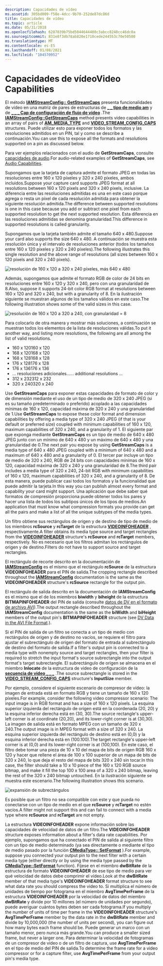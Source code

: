```yaml
---
description: Capacidades de vídeo
ms.assetid: 305bd009-f58e-4dcc-9b70-252de87dc86d
title: Capacidades de vídeo
ms.topic: article
ms.date: 05/31/2018
ms.openlocfilehash: 6287839b75bd5044644480c3abcc8248cc46dc0a
ms.sourcegitcommit: 831e8f3db78ab820e1710cede244553c70e50500
ms.translationtype: MT
ms.contentlocale: es-ES
ms.lasthandoff: 01/08/2021
ms.locfileid: "104570952"
---
```

# <a name="video-capabilities"></a><span data-ttu-id="62993-103">Capacidades de vídeo</span><span class="sxs-lookup"><span data-stu-id="62993-103">Video Capabilities</span></span>

<span data-ttu-id="62993-104">El método [**IAMStreamConfig:: GetStreamCaps**](/windows/desktop/api/Strmif/nf-strmif-iamstreamconfig-getstreamcaps) presenta funcionalidades de vídeo en una matriz de pares de estructuras de [**\_ \_ tipo de medio am**](/windows/win32/api/strmif/ns-strmif-am_media_type) y de [**\_ \_ \_ Cap de configuración de flujo de vídeo**](/windows/win32/api/strmif/ns-strmif-video_stream_config_caps) .</span><span class="sxs-lookup"><span data-stu-id="62993-104">The [**IAMStreamConfig::GetStreamCaps**](/windows/desktop/api/Strmif/nf-strmif-iamstreamconfig-getstreamcaps) method presents video capabilities in an array of pairs of [**AM\_MEDIA\_TYPE**](/windows/win32/api/strmif/ns-strmif-am_media_type) and [**VIDEO\_STREAM\_CONFIG\_CAPS**](/windows/win32/api/strmif/ns-strmif-video_stream_config_caps) structures.</span></span> <span data-ttu-id="62993-105">Puede utilizar esto para exponer todos los formatos y las resoluciones admitidos en un PIN, tal y como se describe a continuación.</span><span class="sxs-lookup"><span data-stu-id="62993-105">You can use this to expose all the formats and resolutions supported on a pin as discussed below.</span></span>

<span data-ttu-id="62993-106">Para ver ejemplos relacionados con el audio de **GetStreamCaps**, consulte [capacidades de audio](audio-capabilities.md).</span><span class="sxs-lookup"><span data-stu-id="62993-106">For audio-related examples of **GetStreamCaps**, see [Audio Capabilities](audio-capabilities.md).</span></span>

<span data-ttu-id="62993-107">Supongamos que la tarjeta de captura admite el formato JPEG en todas las resoluciones entre 160 x 120 píxeles y 320 x 240 píxeles, ambos incluidos.</span><span class="sxs-lookup"><span data-stu-id="62993-107">Suppose your capture card supports JPEG format at all resolutions between 160 x 120 pixels and 320 x 240 pixels, inclusive.</span></span> <span data-ttu-id="62993-108">La diferencia entre las resoluciones admitidas es una en este caso porque agrega o resta un píxel de cada resolución admitida para obtener la siguiente resolución admitida.</span><span class="sxs-lookup"><span data-stu-id="62993-108">The difference between supported resolutions is one in this case because you add or subtract one pixel from each supported resolution to get the next supported resolution.</span></span> <span data-ttu-id="62993-109">Esta diferencia en las resoluciones admitidas se denomina granularidad.</span><span class="sxs-lookup"><span data-stu-id="62993-109">This difference in supported resolutions is called granularity.</span></span>

<span data-ttu-id="62993-110">Supongamos que la tarjeta también admite el tamaño 640 x 480.</span><span class="sxs-lookup"><span data-stu-id="62993-110">Suppose your card also supports the size 640 x 480.</span></span> <span data-ttu-id="62993-111">A continuación se muestra esta resolución única y el intervalo de resoluciones anterior (todos los tamaños entre 160 x 120 píxeles y 320 x 240 píxeles).</span><span class="sxs-lookup"><span data-stu-id="62993-111">The following illustrates this single resolution and the above range of resolutions (all sizes between 160 x 120 pixels and 320 x 240 pixels).</span></span>

![resolución de 160 x 120 a 320 x 240 píxeles, más 640 x 480](images/strmcap1.png)

<span data-ttu-id="62993-113">Además, supongamos que admite el formato RGB de color de 24 bits en resoluciones entre 160 x 120 y 320 x 240, pero con una granularidad de 8.</span><span class="sxs-lookup"><span data-stu-id="62993-113">Also, suppose it supports 24-bit color RGB format at resolutions between 160 x 120 and 320 x 240, but with a granularity of 8.</span></span> <span data-ttu-id="62993-114">En la ilustración siguiente se muestran algunos de los tamaños válidos en este caso.</span><span class="sxs-lookup"><span data-stu-id="62993-114">The following illustration shows some of the valid sizes in this case.</span></span>

![resolución de 160 x 120 a 320 a 240, con granularidad = 8](images/strmcap3.png)

<span data-ttu-id="62993-116">Para colocarlo de otra manera y mostrar más soluciones, a continuación se muestran todos los elementos de la lista de resoluciones válidas.</span><span class="sxs-lookup"><span data-stu-id="62993-116">To put it another way, and listing more resolutions, the following are all among the list of valid resolutions.</span></span>

-   <span data-ttu-id="62993-117">160 x 120</span><span class="sxs-lookup"><span data-stu-id="62993-117">160 x 120</span></span>
-   <span data-ttu-id="62993-118">168 x 120</span><span class="sxs-lookup"><span data-stu-id="62993-118">168 x 120</span></span>
-   <span data-ttu-id="62993-119">168 x 128</span><span class="sxs-lookup"><span data-stu-id="62993-119">168 x 128</span></span>
-   <span data-ttu-id="62993-120">176 x 128</span><span class="sxs-lookup"><span data-stu-id="62993-120">176 x 128</span></span>
-   <span data-ttu-id="62993-121">176 x 136</span><span class="sxs-lookup"><span data-stu-id="62993-121">176 x 136</span></span>
-   <span data-ttu-id="62993-122">... resoluciones adicionales...</span><span class="sxs-lookup"><span data-stu-id="62993-122">... additional resolutions ...</span></span>
-   <span data-ttu-id="62993-123">312 x 232</span><span class="sxs-lookup"><span data-stu-id="62993-123">312 x 232</span></span>
-   <span data-ttu-id="62993-124">320 x 240</span><span class="sxs-lookup"><span data-stu-id="62993-124">320 x 240</span></span>

<span data-ttu-id="62993-125">Use **GetStreamCaps** para exponer estas capacidades de formato de color y de dimensión mediante el uso de un tipo de medio de 320 x 240 JPEG (si es su tamaño predeterminado o preferido) acoplado a las capacidades mínimas de 160 x 120, capacidad máxima de 320 x 240 y una granularidad de 1.</span><span class="sxs-lookup"><span data-stu-id="62993-125">Use **GetStreamCaps** to expose these color format and dimension capabilities by offering a media type of 320 x 240 JPEG (if that is your default or preferred size) coupled with minimum capabilities of 160 x 120, maximum capabilities of 320 x 240, and a granularity of 1.</span></span> <span data-ttu-id="62993-126">El siguiente par que exponga mediante **GetStreamCaps** es un tipo de medio de 640 x 480 JPEG junto con un mínimo de 640 x 480 y un máximo de 640 x 480 y una granularidad de 0.</span><span class="sxs-lookup"><span data-stu-id="62993-126">The next pair you expose by using **GetStreamCaps** is a media type of 640 x 480 JPEG coupled with a minimum of 640 x 480 and a maximum of 640 x 480 and a granularity of 0.</span></span> <span data-ttu-id="62993-127">El tercer par incluye un tipo de medio de 320 x 240, RGB de 24 bits con capacidades mínimas de 160 x 120, capacidad máxima de 320 x 240 y una granularidad de 8.</span><span class="sxs-lookup"><span data-stu-id="62993-127">The third pair includes a media type of 320 x 240, 24-bit RGB with minimum capabilities of 160 x 120, maximum capabilities of 320 x 240, and a granularity of 8.</span></span> <span data-ttu-id="62993-128">De esta manera, puede publicar casi todos los formatos y la funcionalidad que puede admitir la tarjeta.</span><span class="sxs-lookup"><span data-stu-id="62993-128">In this way you can publish almost every format and capability your card might support.</span></span> <span data-ttu-id="62993-129">Una aplicación que debe saber qué formatos de compresión proporciona puede obtener todos los pares y hacer una lista de todos los subtipos únicos de los tipos de medios.</span><span class="sxs-lookup"><span data-stu-id="62993-129">An application that must know what compression formats you provide can get all the pairs and make a list of all the unique subtypes of the media types.</span></span>

<span data-ttu-id="62993-130">Un filtro obtiene sus rectángulos de origen y de destino de tipo de medio de los miembros **rcSource** y **rcTarget** de la estructura [**VIDEOINFOHEADER**](/previous-versions/windows/desktop/api/amvideo/ns-amvideo-videoinfoheader) , respectivamente.</span><span class="sxs-lookup"><span data-stu-id="62993-130">A filter obtains its media type source and target rectangles from the [**VIDEOINFOHEADER**](/previous-versions/windows/desktop/api/amvideo/ns-amvideo-videoinfoheader) structure's **rcSource** and **rcTarget** members, respectively.</span></span> <span data-ttu-id="62993-131">No es necesario que los filtros admitan los rectángulos de origen y de destino.</span><span class="sxs-lookup"><span data-stu-id="62993-131">Filters do not have to support source and target rectangles.</span></span>

<span data-ttu-id="62993-132">El rectángulo de recorte descrito en la documentación de [**IAMStreamConfig**](/windows/desktop/api/Strmif/nn-strmif-iamstreamconfig) es el mismo que el rectángulo **rcSource** de la estructura **VIDEOINFOHEADER** para el PIN de salida.</span><span class="sxs-lookup"><span data-stu-id="62993-132">The cropping rectangle described throughout the [**IAMStreamConfig**](/windows/desktop/api/Strmif/nn-strmif-iamstreamconfig) documentation is the same as the **VIDEOINFOHEADER** structure's **rcSource** rectangle for the output pin.</span></span>

<span data-ttu-id="62993-133">El rectángulo de salida descrito en la documentación de **IAMStreamConfig** es el mismo que el de los miembros **biwidth** y **biheight** de la estructura **BITMAPINFOHEADER** del PIN de salida (consulte [datos de DV en el formato de archivo AVI](dv-data-in-the-avi-file-format.md)).</span><span class="sxs-lookup"><span data-stu-id="62993-133">The output rectangle described throughout the **IAMStreamConfig** documentation is the same as the **biWidth** and **biHeight** members of the output pin's **BITMAPINFOHEADER** structure (see [DV Data in the AVI File Format](dv-data-in-the-avi-file-format.md).).</span></span>

<span data-ttu-id="62993-134">Si el PIN de salida de un filtro se conecta a un tipo de medio con rectángulos de origen y de destino no vacíos, se requiere el filtro para ajustar el subrectángulo de origen del formato de entrada al subrectángulo de destino del formato de salida.</span><span class="sxs-lookup"><span data-stu-id="62993-134">If a filter's output pin is connected to a media type with nonempty source and target rectangles, then your filter is required to stretch the input format's source subrectangle into the output format's target subrectangle.</span></span> <span data-ttu-id="62993-135">El subrectángulo de origen se almacena en el miembro **Inlocate** de la estructura de vídeo de configuración de la [**secuencia de vídeo \_ \_ \_**](/windows/win32/api/strmif/ns-strmif-video_stream_config_caps) .</span><span class="sxs-lookup"><span data-stu-id="62993-135">The source subrectangle is stored in the [**VIDEO\_STREAM\_CONFIG\_CAPS**](/windows/win32/api/strmif/ns-strmif-video_stream_config_caps) structure's **InputSize** member.</span></span>

<span data-ttu-id="62993-136">Por ejemplo, considere el siguiente escenario de compresor de vídeo: la imagen de entrada está en formato RGB y tiene un tamaño de 160 x 120 píxeles.</span><span class="sxs-lookup"><span data-stu-id="62993-136">For example, consider the following video compressor scenario: The input image is in RGB format and has a size of 160 x 120 pixels.</span></span> <span data-ttu-id="62993-137">La esquina superior izquierda del rectángulo de origen está en la coordenada (20, 20) y la esquina inferior derecha está en (30, 30).</span><span class="sxs-lookup"><span data-stu-id="62993-137">The source rectangle's upper-left corner is at coordinate (20,20), and its lower-right corner is at (30,30).</span></span> <span data-ttu-id="62993-138">La imagen de salida está en formato MPEG con un tamaño de 320 x 240.</span><span class="sxs-lookup"><span data-stu-id="62993-138">The output image is in MPEG format with a size of 320 x 240.</span></span> <span data-ttu-id="62993-139">La esquina superior izquierda del rectángulo de destino está en (0,0) y la esquina inferior derecha está en (100.100).</span><span class="sxs-lookup"><span data-stu-id="62993-139">The target rectangle's upper-left corner is at (0,0) and its lower-right corner is at (100,100).</span></span> <span data-ttu-id="62993-140">En este caso, el filtro debe tomar una pieza de 10 x 10 del mapa de bits de origen RGB 160 x 120 y hacer que rellene el área de 100 x 100 superior de un mapa de bits de 320 x 240, lo que deja el resto del mapa de bits 320 x 240 sin tocar.</span><span class="sxs-lookup"><span data-stu-id="62993-140">In this case, the filter should take a 10 x 10 piece of the 160 x 120 RGB source bitmap, and make it fill the top 100 x 100 area of a 320 x 240 bitmap, leaving the rest of the 320 x 240 bitmap untouched.</span></span> <span data-ttu-id="62993-141">En la ilustración siguiente se muestra este escenario.</span><span class="sxs-lookup"><span data-stu-id="62993-141">The following illustration shows this scenario.</span></span>

![expansión de subrectángulos](images/strmcap4.png)

<span data-ttu-id="62993-143">Es posible que un filtro no sea compatible con este y que pueda no conectarse con un tipo de medio en el que **rcSource** y **rcTarget** no estén vacíos.</span><span class="sxs-lookup"><span data-stu-id="62993-143">A filter might not support this and can fail to connect with a media type where **rcSource** and **rcTarget** are not empty.</span></span>

<span data-ttu-id="62993-144">La estructura **VIDEOINFOHEADER** expone información sobre las capacidades de velocidad de datos de un filtro.</span><span class="sxs-lookup"><span data-stu-id="62993-144">The **VIDEOINFOHEADER** structure exposes information about a filter's data rate capabilities.</span></span> <span data-ttu-id="62993-145">Por ejemplo, supongamos que ha conectado el PIN de salida al siguiente filtro con un tipo de medio determinado (ya sea directamente o mediante el tipo de medio pasado por la función [**CMediaType:: SetFormat**](cmediatype-setformat.md) ).</span><span class="sxs-lookup"><span data-stu-id="62993-145">For example, suppose you connected your output pin to the next filter with a certain media type (either directly or by using the media type passed by the [**CMediaType::SetFormat**](cmediatype-setformat.md) function).</span></span> <span data-ttu-id="62993-146">Fíjese en el miembro **dwBitRate** de la estructura de formato **VIDEOINFOHEADER** de ese tipo de medio para ver qué velocidad de datos debe comprimir el vídeo.</span><span class="sxs-lookup"><span data-stu-id="62993-146">Look at the **dwBitRate** member of that media type's **VIDEOINFOHEADER** format structure to see what data rate you should compress the video to.</span></span> <span data-ttu-id="62993-147">Si multiplica el número de unidades de tiempo por fotograma en el miembro **AvgTimePerFrame** de la estructura **VIDEOINFOHEADER** por la velocidad de datos del miembro **dwBitRate** y divide por 10 millones (el número de unidades por segundo), puede averiguar cuántos bytes deben ser cada fotograma.</span><span class="sxs-lookup"><span data-stu-id="62993-147">If you multiply the number of units of time per frame in the **VIDEOINFOHEADER** structure's **AvgTimePerFrame** member by the data rate in the **dwBitRate** member and divide by 10,000,000 (the number of units per second), you can figure out how many bytes each frame should be.</span></span> <span data-ttu-id="62993-148">Puede generar un marco con un tamaño menor, pero nunca más grande.</span><span class="sxs-lookup"><span data-stu-id="62993-148">You can produce a smaller sized frame, but never a larger one.</span></span> <span data-ttu-id="62993-149">Para determinar la velocidad de fotogramas de un compresor de vídeo o de un filtro de captura, use **AvgTimePerFrame** en el tipo de medio del PIN de salida.</span><span class="sxs-lookup"><span data-stu-id="62993-149">To determine the frame rate for a video compressor or for a capture filter, use **AvgTimePerFrame** from your output pin's media type.</span></span>

 

 




